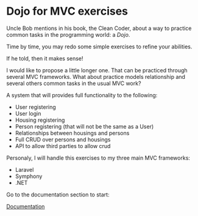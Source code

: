 # Dojo for MVC exercises

Uncle Bob mentions in his book, the Clean Coder, about a way to practice common tasks in the programming world: a *Dojo*.

Time by time, you may redo some simple exercises to refine your abilities.

If he told, then it makes sense!

I would like to propose a little longer one. That can be practiced through several MVC frameworks. What about practice models relationship and several others common tasks in the usual MVC work?

A system that will provides full functionality to the following:

* User registering
* User login
* Housing registering
* Person registering (that will not be the same as a User)
* Relationships between housings and persons
* Full CRUD over persons and housings
* API to allow third parties to allow crud

Personaly, I will handle this exercises to my three main MVC frameworks:

* Laravel
* Symphony
* .NET

Go to the documentation section to start:

[Documentation](documentation/index.md)
